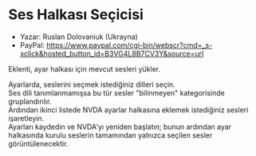 # Ses Halkası Seçicisi

* Yazar: Ruslan Dolovaniuk (Ukrayna)
* PayPal: https://www.paypal.com/cgi-bin/webscr?cmd=_s-xclick&hosted_button_id=B3VG4L8B7CV3Y&source=url

Eklenti, ayar halkası için mevcut sesleri yükler.  

Ayarlarda, seslerini seçmek istediğiniz dilleri seçin.  
Ses dili tanımlanmamışsa bu tür sesler "bilinmeyen" kategorisinde gruplandırılır.  
Ardından ikinci listede NVDA ayarlar halkasına eklemek istediğiniz sesleri işaretleyin.  
Ayarları kaydedin ve NVDA'yı yeniden başlatın; bunun ardından ayar halkasında kurulu seslerin tamamından yalnızca seçilen sesler görüntülenecektir.

